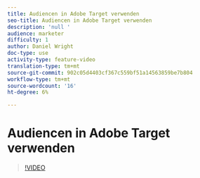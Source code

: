 ```yaml
---
title: Audiencen in Adobe Target verwenden
seo-title: Audiencen in Adobe Target verwenden
description: 'null '
audience: marketer
difficulty: 1
author: Daniel Wright
doc-type: use
activity-type: feature-video
translation-type: tm+mt
source-git-commit: 902c05d4403cf367c559bf51a14563859be7b804
workflow-type: tm+mt
source-wordcount: '16'
ht-degree: 6%

---
```



# Audiencen in Adobe Target verwenden

>[!VIDEO](https://video.tv.adobe.com/v/17398/?quality=12)